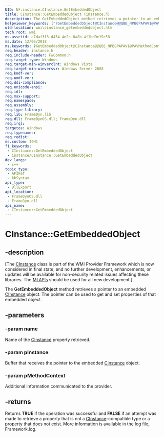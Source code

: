 ```yaml
---
UID: NF:instance.CInstance.GetEmbeddedObject
title: CInstance::GetEmbeddedObject (instance.h)
description: The GetEmbeddedObject method retrieves a pointer to an embedded CInstance object. The pointer can be used to get and set properties of that embedded object.
helpviewer_keywords: ["?GetEmbeddedObject@CInstance@@QBE_NPBGPAPAV1@PAVMethodContext@@@Z","CInstance interface [Windows Management Instrumentation]","GetEmbeddedObject method","CInstance.GetEmbeddedObject","CInstance::GetEmbeddedObject","GetEmbeddedObject","GetEmbeddedObject method [Windows Management Instrumentation]","GetEmbeddedObject method [Windows Management Instrumentation]","CInstance interface","_hmm_cinstance_getembeddedobject","instance/CInstance::GetEmbeddedObject","wmi.cinstance_getembeddedobject"]
old-location: wmi\cinstance_getembeddedobject.htm
tech.root: wmi
ms.assetid: e7daf313-d454-4e2c-8a8b-4f1bd9e19c58
ms.date: 12/05/2018
ms.keywords: ?GetEmbeddedObject@CInstance@@QBE_NPBGPAPAV1@PAVMethodContext@@@Z, CInstance interface [Windows Management Instrumentation],GetEmbeddedObject method, CInstance.GetEmbeddedObject, CInstance::GetEmbeddedObject, GetEmbeddedObject, GetEmbeddedObject method [Windows Management Instrumentation], GetEmbeddedObject method [Windows Management Instrumentation],CInstance interface, _hmm_cinstance_getembeddedobject, instance/CInstance::GetEmbeddedObject, wmi.cinstance_getembeddedobject
req.header: instance.h
req.include-header: FwCommon.h
req.target-type: Windows
req.target-min-winverclnt: Windows Vista
req.target-min-winversvr: Windows Server 2008
req.kmdf-ver: 
req.umdf-ver: 
req.ddi-compliance: 
req.unicode-ansi: 
req.idl: 
req.max-support: 
req.namespace: 
req.assembly: 
req.type-library: 
req.lib: FrameDyn.lib
req.dll: FrameDynOS.dll; FrameDyn.dll
req.irql: 
targetos: Windows
req.typenames: 
req.redist: 
ms.custom: 19H1
f1_keywords:
 - CInstance::GetEmbeddedObject
 - instance/CInstance::GetEmbeddedObject
dev_langs:
 - c++
topic_type:
 - APIRef
 - kbSyntax
api_type:
 - DllExport
api_location:
 - FrameDynOS.dll
 - FrameDyn.dll
api_name:
 - CInstance::GetEmbeddedObject
---
```


# CInstance::GetEmbeddedObject


## -description

<p class="CCE_Message">[The <a href="/windows/desktop/api/instance/nl-instance-cinstance">CInstance</a> class 
    is part of the WMI Provider Framework which is now considered in final state, and no further development, 
    enhancements, or updates will be available for non-security related issues affecting these libraries. The 
    <a href="/previous-versions/windows/desktop/wmi_v2/windows-management-infrastructure">MI APIs</a> should be used for all new 
    development.]

The <b>GetEmbeddedObject</b> method retrieves a pointer to an embedded <a href="/windows/desktop/api/instance/nl-instance-cinstance">CInstance</a> object. The pointer can be used to get and set properties of that embedded object.

## -parameters

### -param name

Name of the <a href="/windows/desktop/api/instance/nl-instance-cinstance">CInstance</a> property retrieved.

### -param pInstance

Buffer that receives the pointer to the embedded <a href="/windows/desktop/api/instance/nl-instance-cinstance">CInstance</a> object.

### -param pMethodContext

Additional information communicated to the provider.

## -returns

Returns <b>TRUE</b> if the operation was successful and <b>FALSE</b> if an attempt was made to retrieve a property that is not a <a href="/windows/desktop/api/instance/nl-instance-cinstance">CInstance</a>-compatible type or a property that does not exist. More information is available in the log file, Framework.log.

